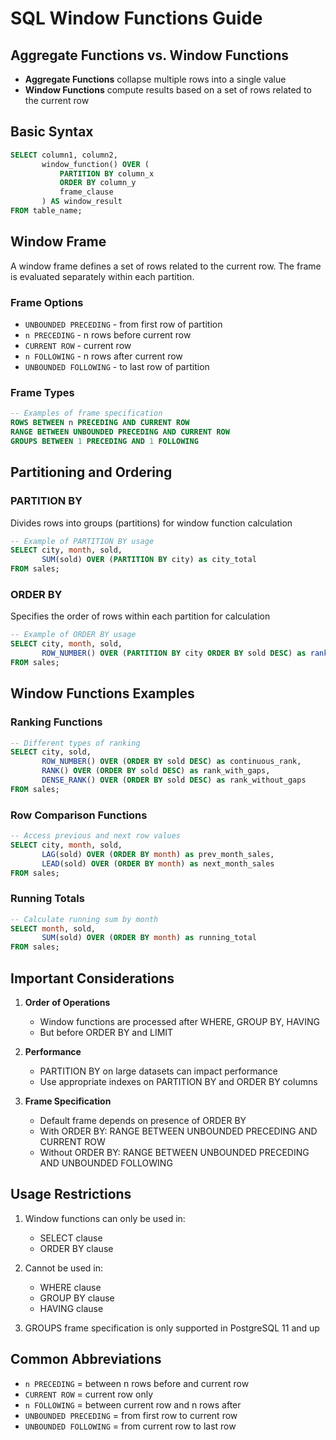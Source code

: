 # SQL Window Functions Guide

## Aggregate Functions vs. Window Functions

- **Aggregate Functions** collapse multiple rows into a single value
- **Window Functions** compute results based on a set of rows related to the current row

## Basic Syntax
```sql
SELECT column1, column2,
       window_function() OVER (
           PARTITION BY column_x
           ORDER BY column_y
           frame_clause
       ) AS window_result
FROM table_name;
```

## Window Frame

A window frame defines a set of rows related to the current row. The frame is evaluated separately within each partition.

### Frame Options
- `UNBOUNDED PRECEDING` - from first row of partition
- `n PRECEDING` - n rows before current row
- `CURRENT ROW` - current row
- `n FOLLOWING` - n rows after current row
- `UNBOUNDED FOLLOWING` - to last row of partition

### Frame Types
```sql
-- Examples of frame specification
ROWS BETWEEN n PRECEDING AND CURRENT ROW
RANGE BETWEEN UNBOUNDED PRECEDING AND CURRENT ROW
GROUPS BETWEEN 1 PRECEDING AND 1 FOLLOWING
```

## Partitioning and Ordering

### PARTITION BY
Divides rows into groups (partitions) for window function calculation
```sql
-- Example of PARTITION BY usage
SELECT city, month, sold,
       SUM(sold) OVER (PARTITION BY city) as city_total
FROM sales;
```

### ORDER BY
Specifies the order of rows within each partition for calculation
```sql
-- Example of ORDER BY usage
SELECT city, month, sold,
       ROW_NUMBER() OVER (PARTITION BY city ORDER BY sold DESC) as rank
FROM sales;
```

## Window Functions Examples

### Ranking Functions
```sql
-- Different types of ranking
SELECT city, sold,
       ROW_NUMBER() OVER (ORDER BY sold DESC) as continuous_rank,
       RANK() OVER (ORDER BY sold DESC) as rank_with_gaps,
       DENSE_RANK() OVER (ORDER BY sold DESC) as rank_without_gaps
FROM sales;
```

### Row Comparison Functions
```sql
-- Access previous and next row values
SELECT city, month, sold,
       LAG(sold) OVER (ORDER BY month) as prev_month_sales,
       LEAD(sold) OVER (ORDER BY month) as next_month_sales
FROM sales;
```

### Running Totals
```sql
-- Calculate running sum by month
SELECT month, sold,
       SUM(sold) OVER (ORDER BY month) as running_total
FROM sales;
```

## Important Considerations

1. **Order of Operations**
   - Window functions are processed after WHERE, GROUP BY, HAVING
   - But before ORDER BY and LIMIT

2. **Performance**
   - PARTITION BY on large datasets can impact performance
   - Use appropriate indexes on PARTITION BY and ORDER BY columns

3. **Frame Specification**
   - Default frame depends on presence of ORDER BY
   - With ORDER BY: RANGE BETWEEN UNBOUNDED PRECEDING AND CURRENT ROW
   - Without ORDER BY: RANGE BETWEEN UNBOUNDED PRECEDING AND UNBOUNDED FOLLOWING

## Usage Restrictions

1. Window functions can only be used in:
   - SELECT clause
   - ORDER BY clause
   
2. Cannot be used in:
   - WHERE clause
   - GROUP BY clause
   - HAVING clause

3. GROUPS frame specification is only supported in PostgreSQL 11 and up

## Common Abbreviations

- `n PRECEDING` = between n rows before and current row
- `CURRENT ROW` = current row only
- `n FOLLOWING` = between current row and n rows after
- `UNBOUNDED PRECEDING` = from first row to current row
- `UNBOUNDED FOLLOWING` = from current row to last row 
